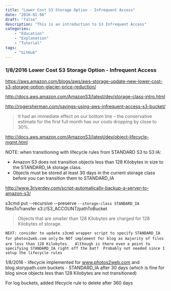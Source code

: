 ```yaml
---
title: "Lower Cost S3 Storage Option - Infrequent Access"
date: "2016-01-06"
draft: "false"
description: "This is an introduction to S3 Infrequent Access"
categories:
    - "Education"
    - "Explanation"
    - "Tutorial"
tags:
    - "GitHub"
---
```



### 1/8/2016 Lower Cost S3 Storage Option - Infrequent Access
https://aws.amazon.com/blogs/aws/aws-storage-update-new-lower-cost-s3-storage-option-glacier-price-reduction/

http://docs.aws.amazon.com/AmazonS3/latest/dev/storage-class-intro.html

http://rogersherman.com/savings-using-aws-infrequent-access-s3-bucket/

> It had an immediate effect on our bottom line – the conservative estimate for the first full month has our costs dropping by close to 30%.


http://docs.aws.amazon.com/AmazonS3/latest/dev/object-lifecycle-mgmt.html

NOTE:  when transitioning with lifecycle rules from STANDARD S3 to S3 IA:

* Amazon S3 does not transition objects less than 128 Kilobytes in size to the STANDARD_IA storage class.
* Objects must be stored at least 30 days in the current storage class before you can transition them to STANDARD_IA


http://www.3riverdev.com/script-automatically-backup-a-server-to-amazon-s3/

s3cmd put --recursive --preserve  `--storage-class STANDARD_IA` filesToTransfer s3://S3_ACCOUNT/pathToBucket

> Objects that are smaller than 128 Kilobytes are charged for 128 Kilobytes of storage.

`NEXT: consider to update s3cmd wrapper script to specify STANDARD_IA for photos2web.com only`
`Do NOT implement for blog as majority of files are less than 128 Kilobytes. `
` Although is there even a point to specifying STANDARD_IA right off the bat?  Probably not needed since I setup the lifecycle rules`

1/8/2016 - lifecycle implemented for www.photos2web.com and blog.storypath.com buckets - STANDARD_IA after 30 days  (which is fine for blog since objects less than 128 Kilobytes are not transitioned)

For log buckets, added lifecycle rule to delete after 360 days
